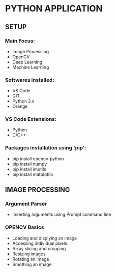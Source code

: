 # PYTHON APPLICATION

## SETUP

### Main Focus:
- Image Processing
- OpenCV
- Deep Learning
- Machine Learning

### Softwares Installed:
- VS Code
- GIT
- Python 3.x
- Orange

### VS Code Extensions:
- Python
- C/C++

### Packages installation using 'pip':
- pip install opencv-python
- pip install numpy
- pip install imutils
- pip install matplotlib

## IMAGE PROCESSING
### Argument Parser
 - Inserting arguments using Prompt command line

### OPENCV Basics
 - Loading and displying an image
 - Accessing individual pixels
 - Array slicing and cropping
 - Resizing images
 - Rotating an image
 - Smothing an image
